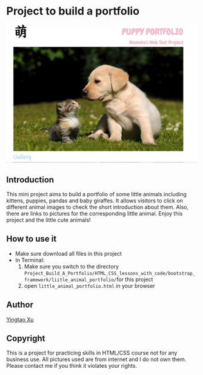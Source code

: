 # Project to build a portfolio
![Image of webpage](https://github.com/MomokoXu/Project-Build-A-Portfolio/blob/master/web_sample.png)
## Introduction
This mini project aims to build a portfolio of some little animals including kittens, puppies, pandas and baby giraffes. It allows visitors to click on different animal images to check the short introduction about them. Also, there are links to pictures for the corresponding little animal. Enjoy this project and the little cute animals!

## How to use it
* Make sure download all files in this project
* In Terminal:
    1. Make sure you switch to the directory `Project_Build_A_Portfolio/HTML_CSS_lessons_with_code/bootstrap_framework/liitle_animal_portfolio/`for this project
    2. open `little_animal_portfolio.html` in your browser

## Author
[Yingtao Xu](https://github.com/MomokoXu)

## Copyright
This is a project for practicing skills in HTML/CSS course not for any business use. All pictures used are from internet and I do not own them. Please contact me if you think it violates your rights.